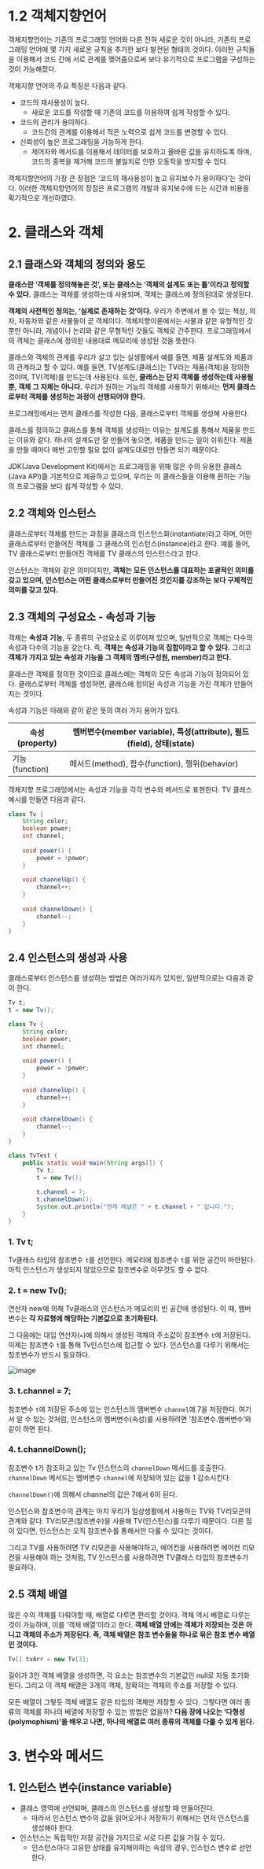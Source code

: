 # 1.2 객체지향언어

객체지향언어는 기존의 프로그래밍 언어와 다른 전혀 새로운 것이 아니라, 기존의 프로그래밍 언어에 몇 가지 새로운 규칙을 추가한 보다 발전된 형태의 것이다. 이러한 규칙들을 이용해서 코드 간에 서로 관계를 맺어줌으로써 보다 유기적으로 프로그램을 구성하는 것이 가능해졌다.

객체지향 언어의 주요 특징은 다음과 같다.

- 코드의 재사용성이 높다.
    - 새로운 코드를 작성할 때 기존의 코드를 이용하여 쉽게 작성할 수 있다.
- 코드의 관리가 용이하다.
    - 코드간의 관계를 이용해서 적은 노력으로 쉽게 코드를 변경할 수 있다.
- 신뢰성이 높은 프로그래밍을 가능하게 한다.
    - 제어자와 메서드를 이용해서 데이터를 보호하고 올바른 값을 유지하도록 하며, 코드의 중복을 제거해 코드의 불일치로 인한 오동작을 방지할 수 있다.

객체지향언어의 가장 큰 장점은 ‘코드의 재사용성이 높고 유지보수가 용이하다’는 것이다. 이러한 객체지향언어의 장점은 프로그램의 개발과 유지보수에 드는 시간과 비용을 획기적으로 개선하였다.

# 2. 클래스와 객체

## 2.1 클래스와 객체의 정의와 용도

**클래스란 ‘객체를 정의해놓은 것’, 또는 클래스는 ‘객체의 설계도 또는 틀’이라고 정의할 수 있다.** 클래스는 객체를 생성하는데 사용되며, 객체는 클래스에 정의된대로 생성된다.

**객체의 사전적인 정의는, ‘실제로 존재하는 것’이다.** 우리가 주변에서 볼 수 있는 책상, 의자, 자동차와 같은 사물들이 곧 객체이다. 객체지향이론에서는 사물과 같은 유형적인 것 뿐만 아니라, 개념이나 논리와 같은 무형적인 것들도 객체로 간주한다. 프로그래밍에서의 객체는 클래스에 정의된 내용대로 메모리에 생성된 것을 뜻한다.

클래스와 객체의 관계를 우리가 살고 있는 실생활에서 예를 들면, 제품 설계도와 제품과의 관계라고 할 수 있다. 예를 들면, TV설계도(클래스)는 TV라는 제품(객체)을 정의한 것이며, TV(객체)를 만드는데 사용된다. 또한, **클래스는 단지 객체를 생성하는데 사용될 뿐, 객체 그 자체는 아니다.** 우리가 원하는 기능의 객체를 사용하기 위해서는 **먼저 클래스로부터 객체를 생성하는 과정이 선행되어야 한다.**

프로그래밍에서는 먼저 클래스를 작성한 다음, 클래스로부터 객체를 생성해 사용한다.

클래스를 정의하고 클래스를 통해 객체를 생성하는 이유는 설계도를 통해서 제품을 만드는 이유와 같다. 하나의 설계도만 잘 만들어 놓으면, 제품을 만드는 일이 쉬워진다. 제품을 만들 때마다 매번 고민할 필요 없이 설계도대로만 만들면 되기 때문이다.

JDK(Java Development Kit)에서는 프로그래밍을 위해 많은 수의 유용한 클래스(Java API)를 기본적으로 제공하고 있으며, 우리는 이 클래스들을 이용해 원하는 기능의 프로그램을 보다 쉽게 작성할 수 있다.

## 2.2 객체와 인스턴스

클래스로부터 객체를 만드는 과정을 클래스의 인스턴스화(instantiate)라고 하며, 어떤 클래스로부터 만들어진 객체를 그 클래스의 인스턴스(instance)라고 한다. 예를 들어, TV 클래스로부터 만들어진 객체를 TV 클래스의 인스턴스라고 한다.

인스턴스는 객체와 같은 의미이지만, **객체는 모든 인스턴스를 대표하는 포괄적인 의미를 갖고 있으며, 인스턴스는 어떤 클래스로부터 만들어진 것인지를 강조하는 보다 구체적인 의미를 갖고 있다.**

## 2.3 객체의 구성요소 - 속성과 기능

객체는 **속성과 기능**, 두 종류의 구성요소로 이루어져 있으며, 일반적으로 객체는 다수의 속성과 다수의 기능을 갖는다. 즉, **객체는 속성과 기능의 집합이라고 할 수 있다.** 그리고 **객체가 가지고 있는 속성과 기능을 그 객체의 멤버(구성원, member)라고 한다.**

클래스란 객체를 정의한 것이므로 클래스에는 객체의 모든 속성과 기능이 정의되어 있다. 클래스로부터 객체를 생성하면, 클래스에 정의된 속성과 기능을 가진 객체가 만들어지는 것이다.

속성과 기능은 아래와 같이 같은 뜻의 여러 가지 용어가 있다.

| 속성(property) | 멤버변수(member variable), 특성(attribute), 필드(field), 상태(state) |
| --- | --- |
| 기능(function) | 메서드(method), 함수(function), 행위(behavior) |

객체지향 프로그래밍에서는 속성과 기능을 각각 변수와 메서드로 표현한다. TV 클래스 예시를 만들면 다음과 같다.

```java
class Tv {
	String color;
	boolean power;
	int channel;
	
	void power() {
		power = !power;
	}
	
	void channelUp() {
		channel++;
	}
	
	void channelDown() {
		channel--;
	}
}
```

## 2.4 인스턴스의 생성과 사용

클래스로부터 인스턴스를 생성하는 방법은 여러가지가 있지만, 일반적으로는 다음과 같이 한다.

```java
Tv t;
t = new Tv();
```

```java
class Tv {
	String color;
	boolean power;
	int channel;
	
	void power() {
		power = !power;
	}
	
	void channelUp() {
		channel++;
	}
	
	void channelDown() {
		channel--;
	}
}

class TvTest {
	public static void main(String args[]) {
		Tv t;
		t = new Tv();
		
		t.channel = 7;
		t.channelDown();
		System.out.println("현재 채널은 " + t.channel + " 입니다.");
	}
}
```

### 1. Tv t;

Tv클래스 타입의 참조변수 `t`를 선언한다. 메모리에 참조변수 `t`를 위한 공간이 마련된다. 아직 인스턴스가 생성되지 않았으므로 참조변수로 아무것도 할 수 없다.

### 2. t = new Tv();

연산자 new에 의해 Tv클래스의 인스턴스가 메모리의 빈 공간에 생성된다. 이 때, 멤버변수는 **각 자료형에 해당하는 기본값으로 초기화된다.**

그 다음에는 대입 연산자(`=`)에 의해서 생성된 객체의 주소값이 참조변수 `t`에 저장된다. 이제는 참조변수 `t`를 통해 Tv인스턴스에 접근할 수 있다. 인스턴스를 다루기 위해서는 참조변수가 반드시 필요하다.

![image](https://github.com/user-attachments/assets/b3e7984d-08c0-4de2-a500-62c0ab051368)

### 3. t.channel = 7;

참조변수 `t`에 저장된 주소에 있는 인스턴스의 멤버변수 `channel`에 7을 저장한다. 여기서 알 수 있는 것처럼, 인스턴스의 멤버변수(속성)를 사용하려면 ‘참조변수.멤버변수’와 같이 하면 된다.

### 4. t.channelDown();

참조변수 t가 참조하고 있는 Tv 인스턴스의 `channelDown` 메서드를 호출한다. `channelDown` 메서드는 멤버변수 `channel`에 저장되어 있는 값을 1 감소시킨다.

`channelDown()`에 의해서 channel의 값은 7에서 6이 된다.

인스턴스와 참조변수의 관계는 마치 우리가 일상생활에서 사용하는 TV와 TV리모콘의 관계와 같다. TV리모콘(참조변수)을 사용해 TV(인스턴스)를 다루기 때문이다. 다른 점이 있다면, 인스턴스는 오직 참조변수를 통해서만 다룰 수 있다는 것이다.

그리고 TV를 사용하려면 TV 리모콘을 사용해야하고, 에어컨을 사용하려면 에어컨 리모컨을 사용해야 하는 것처럼, TV 인스턴스를 사용하려면 TV클래스 타입의 참조변수가 필요하다.

## 2.5 객체 배열

많은 수의 객체를 다뤄야할 때, 배열로 다루면 편리할 것이다. 객체 역시 배열로 다루는 것이 가능하며, 이를 ‘객체 배열’이라고 한다. **객체 배열 안에는 객체가 저장되는 것은 아니고 객체의 주소가 저장된다. 즉, 객체 배열은 참조 변수들을 하나로 묶은 참조 변수 배열인 것이다.**

```java
Tv[] tvArr = new Tv[3];
```

길이가 3인 객체 배열을 생성하면, 각 요소는 참조변수의 기본값인 null로 자동 초기화된다. 그리고 이 객체 배열은 3개의 객체, 정확히는 객체의 주소를 저장할 수 있다.

모든 배열이 그렇듯 객체 배열도 같은 타입의 객체만 저장할 수 있다. 그렇다면 여러 종류의 객체를 하나의 배열에 저장할 수 있는 방법은 없을까? **다음 장에 나오는 ‘다형성(polymophism)’을 배우고 나면, 하나의 배열로 여러 종류의 객체를 다룰 수 있게 된다.**

# 3. 변수와 메서드

## 1. 인스턴스 변수(instance variable)

- 클래스 영역에 선언되며, 클래스의 인스턴스를 생성할 때 만들어진다.
    - 따라서 인스턴스 변수의 값을 읽어오거나 저장하기 위해서는 먼저 인스턴스를 생성해야 한다.
- 인스턴스는 독립적인 저장 공간을 가지므로 서로 다른 값을 가질 수 있다.
    - 인스턴스마다 고유한 상태를 유지해야하는 속성의 경우, 인스턴스 변수로 선언한다.
